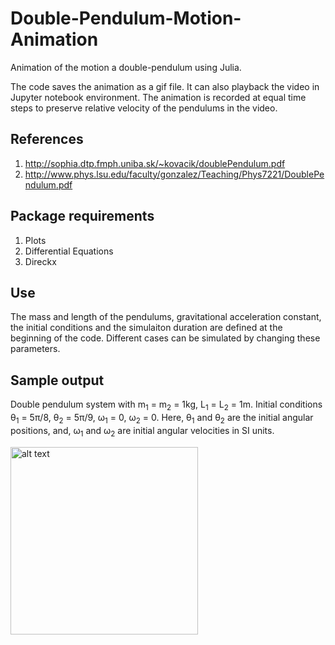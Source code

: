 # Double-Pendulum-Motion-Animation
Animation of the motion a double-pendulum using Julia.

The code saves the animation as a gif file. It can also playback the video in Jupyter notebook environment. The animation is recorded at equal time steps to preserve relative velocity of the pendulums in the video.

## References
1. http://sophia.dtp.fmph.uniba.sk/~kovacik/doublePendulum.pdf
2. http://www.phys.lsu.edu/faculty/gonzalez/Teaching/Phys7221/DoublePendulum.pdf


## Package requirements
 1. Plots
 2. Differential Equations
 3. Direckx

## Use
The mass and length of the pendulums, gravitational acceleration constant, the initial conditions and the simulaiton duration are defined at the beginning of the code. Different cases can be simulated by changing these parameters. 




## Sample output
Double pendulum system with m<sub>1</sub> = m<sub>2</sub> = 1kg, L<sub>1</sub> = L<sub>2</sub> = 1m. Initial conditions θ<sub>1</sub> = 5π/8, θ<sub>2</sub> = 5π/9, ω<sub>1</sub> = 0, ω<sub>2</sub> = 0. Here, θ<sub>1</sub> and θ<sub>2</sub> are the initial angular positions, and, ω<sub>1</sub> and ω<sub>2</sub> are initial angular velocities in SI units.


<img src="https://github.com/zaman13/Double-Pendulum-Motion-Animation/blob/master/sample_output.gif" alt="alt text" width="300">
